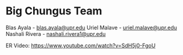# Big Chungus Team
Blas Ayala - blas.ayala@upr.edu
Uriel Malave - uriel.malave@upr.edu
Nashali Rivera - nashali.rivera1@upr.edu


ER Video: https://www.youtube.com/watch?v=SdH5j0-FgoU
